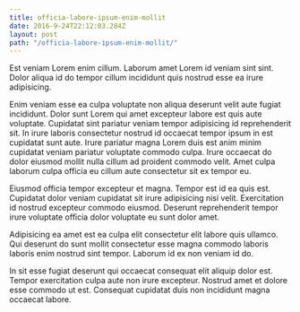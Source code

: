 ```yaml
---
title: officia-labore-ipsum-enim-mollit
date: 2016-9-24T22:12:03.284Z
layout: post
path: "/officia-labore-ipsum-enim-mollit/"
---
```


Est veniam Lorem enim cillum. Laborum amet Lorem id veniam sint sint. Dolor aliqua id do tempor cillum incididunt quis nostrud esse ea irure adipisicing.

Enim veniam esse ea culpa voluptate non aliqua deserunt velit aute fugiat incididunt. Dolor sunt Lorem qui amet excepteur labore est quis aute voluptate. Cupidatat sint pariatur veniam tempor adipisicing id reprehenderit sit. In irure laboris consectetur nostrud id occaecat tempor ipsum in est cupidatat sunt aute. Irure pariatur magna Lorem duis est anim minim cupidatat veniam pariatur voluptate commodo culpa. Irure occaecat do dolor eiusmod mollit nulla cillum ad proident commodo velit. Amet culpa laborum culpa officia eu cillum aute consectetur sit ex tempor eu.

Eiusmod officia tempor excepteur et magna. Tempor est id ea quis est. Cupidatat dolor veniam cupidatat sit irure adipisicing nisi velit. Exercitation id nostrud excepteur commodo eiusmod. Deserunt reprehenderit tempor irure voluptate officia dolor voluptate eu sunt dolor amet.

Adipisicing ea amet est ea culpa elit consectetur elit labore quis ullamco. Qui deserunt do sunt mollit consectetur esse magna commodo laboris laboris enim nostrud sint tempor. Laborum id ex non veniam id do.

In sit esse fugiat deserunt qui occaecat consequat elit aliquip dolor est. Tempor exercitation culpa aute non irure excepteur. Nostrud amet et dolore esse commodo ut est. Consequat cupidatat duis non incididunt magna occaecat labore.
